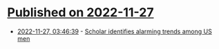 # [Published on 2022-11-27](index.md)

* [2022-11-27, 03:46:39](https://news.ycombinator.com/item?id=33760101) - [Scholar identifies alarming trends among US men](https://www.cnn.com/videos/us/2022/11/26/richard-reeves-us-men-trends-smerc-vpx-contd.cnn)
